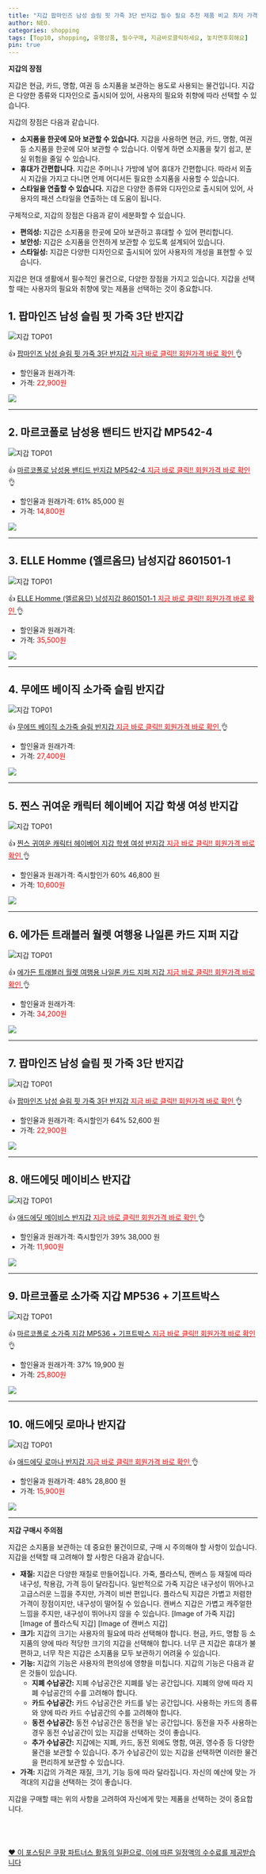 ```yaml
---
title: "지갑 팝마인즈 남성 슬림 핏 가죽 3단 반지갑 필수 필요 추천 제품 비교 최저 가격 비교 장점 구매 후기 구매평"
author: NEO.
categories: shopping
tags: [Top10, shopping, 유행상품, 필수구매, 지금바로클릭하세요, 놓치면후회해요]
pin: true
---
```

**지갑의 장점**

지갑은 현금, 카드, 명함, 여권 등 소지품을 보관하는 용도로 사용되는 물건입니다. 지갑은 다양한 종류와 디자인으로 출시되어 있어, 사용자의 필요와 취향에 따라 선택할 수 있습니다.

지갑의 장점은 다음과 같습니다.

* **소지품을 한곳에 모아 보관할 수 있습니다.** 지갑을 사용하면 현금, 카드, 명함, 여권 등 소지품을 한곳에 모아 보관할 수 있습니다. 이렇게 하면 소지품을 찾기 쉽고, 분실 위험을 줄일 수 있습니다.
* **휴대가 간편합니다.** 지갑은 주머니나 가방에 넣어 휴대가 간편합니다. 따라서 외출 시 지갑을 가지고 다니면 언제 어디서든 필요한 소지품을 사용할 수 있습니다.
* **스타일을 연출할 수 있습니다.** 지갑은 다양한 종류와 디자인으로 출시되어 있어, 사용자의 패션 스타일을 연출하는 데 도움이 됩니다.

구체적으로, 지갑의 장점은 다음과 같이 세분화할 수 있습니다.

* **편의성:** 지갑은 소지품을 한곳에 모아 보관하고 휴대할 수 있어 편리합니다.
* **보안성:** 지갑은 소지품을 안전하게 보관할 수 있도록 설계되어 있습니다.
* **스타일성:** 지갑은 다양한 디자인으로 출시되어 있어 사용자의 개성을 표현할 수 있습니다.

지갑은 현대 생활에서 필수적인 물건으로, 다양한 장점을 가지고 있습니다. 지갑을 선택할 때는 사용자의 필요와 취향에 맞는 제품을 선택하는 것이 중요합니다.

   

## 1. 팝마인즈 남성 슬림 핏 가죽 3단 반지갑

![지갑 TOP01](https://thumbnail8.coupangcdn.com/thumbnails/remote/490x490ex/image/vendor_inventory/6c67/244175ba078831890be01b14914b49c79b48e8fe85a327224ac3127c7a94.jpg)


👍 [팝마인즈 남성 슬림 핏 가죽 3단 반지갑 <font color=red> 지금 바로 클릭!! 회원가격 바로 확인 </font> ](https://link.coupang.com/re/AFFSDP?lptag=AF3617701&subid=GithubCoopas&pageKey=6761409006&traceid=V0-153&itemId=15846572986&vendorItemId=83289924405) 👌 


- 할인율과 원래가격: 
- 가격: <span style='color:red'>22,900원</span>

[![](/discount_price.png)](https://link.coupang.com/re/AFFSDP?lptag=AF3617701&subid=GithubCoopas&pageKey=6761409006&traceid=V0-153&itemId=15846572986&vendorItemId=83289924405)

---


   

## 2. 마르코폴로 남성용 밴티드 반지갑 MP542-4

![지갑 TOP01](https://thumbnail6.coupangcdn.com/thumbnails/remote/490x490ex/image/retail/images/1281550067693402-c3497546-f2f0-425e-bac3-a3a62d506b54.jpg)


👍 [마르코폴로 남성용 밴티드 반지갑 MP542-4 <font color=red> 지금 바로 클릭!! 회원가격 바로 확인 </font> ](https://link.coupang.com/re/AFFSDP?lptag=AF3617701&subid=GithubCoopas&pageKey=493768&traceid=V0-153&itemId=739439527&vendorItemId=4867144786) 👌 


- 할인율과 원래가격: 61%  85,000   원
- 가격: <span style='color:red'>14,800원</span>

[![](/discount_price.png)](https://link.coupang.com/re/AFFSDP?lptag=AF3617701&subid=GithubCoopas&pageKey=493768&traceid=V0-153&itemId=739439527&vendorItemId=4867144786)

---


   

## 3. ELLE Homme (엘르옴므) 남성지갑 8601501-1

![지갑 TOP01](https://thumbnail8.coupangcdn.com/thumbnails/remote/490x490ex/image/vendor_inventory/5f21/49f643664c3c2d734e048657f81e1dee8d448c50bbc97b35eec8f685509c.jpg)


👍 [ELLE Homme (엘르옴므) 남성지갑 8601501-1 <font color=red> 지금 바로 클릭!! 회원가격 바로 확인 </font> ](https://link.coupang.com/re/AFFSDP?lptag=AF3617701&subid=GithubCoopas&pageKey=7109306517&traceid=V0-153&itemId=17768228399&vendorItemId=85812809181) 👌 


- 할인율과 원래가격: 
- 가격: <span style='color:red'>35,500원</span>

[![](/discount_price.png)](https://link.coupang.com/re/AFFSDP?lptag=AF3617701&subid=GithubCoopas&pageKey=7109306517&traceid=V0-153&itemId=17768228399&vendorItemId=85812809181)

---


   

## 4. 무에뜨 베이직 소가죽 슬림 반지갑

![지갑 TOP01](https://thumbnail6.coupangcdn.com/thumbnails/remote/490x490ex/image/retail/images/2019/09/24/15/1/43135f41-b46d-4a83-9c64-05d789594340.jpg)


👍 [무에뜨 베이직 소가죽 슬림 반지갑 <font color=red> 지금 바로 클릭!! 회원가격 바로 확인 </font> ](https://link.coupang.com/re/AFFSDP?lptag=AF3617701&subid=GithubCoopas&pageKey=77752177&traceid=V0-153&itemId=251367601&vendorItemId=5376130670) 👌 


- 할인율과 원래가격: 
- 가격: <span style='color:red'>27,400원</span>

[![](/discount_price.png)](https://link.coupang.com/re/AFFSDP?lptag=AF3617701&subid=GithubCoopas&pageKey=77752177&traceid=V0-153&itemId=251367601&vendorItemId=5376130670)

---


   

## 5. 찐스 귀여운 캐릭터 헤이베어 지갑 학생 여성 반지갑

![지갑 TOP01](https://thumbnail7.coupangcdn.com/thumbnails/remote/490x490ex/image/vendor_inventory/dc20/b16ad4c0d8af01fd0754fd585a7c890686bc270e68d734b7bd9ea8d8a16e.png)


👍 [찐스 귀여운 캐릭터 헤이베어 지갑 학생 여성 반지갑 <font color=red> 지금 바로 클릭!! 회원가격 바로 확인 </font> ](https://link.coupang.com/re/AFFSDP?lptag=AF3617701&subid=GithubCoopas&pageKey=7118547707&traceid=V0-153&itemId=17817131928&vendorItemId=85187343696) 👌 


- 할인율과 원래가격: 즉시할인가 60%  46,800   원
- 가격: <span style='color:red'>10,600원</span>

[![](/discount_price.png)](https://link.coupang.com/re/AFFSDP?lptag=AF3617701&subid=GithubCoopas&pageKey=7118547707&traceid=V0-153&itemId=17817131928&vendorItemId=85187343696)

---


   

## 6. 에가든 트래블러 월렛 여행용 나일론 카드 지퍼 지갑

![지갑 TOP01](https://thumbnail6.coupangcdn.com/thumbnails/remote/490x490ex/image/rs_quotation_api/grbp6axh/38353b6977da4099972544ea534c9691.jpg)


👍 [에가든 트래블러 월렛 여행용 나일론 카드 지퍼 지갑 <font color=red> 지금 바로 클릭!! 회원가격 바로 확인 </font> ](https://link.coupang.com/re/AFFSDP?lptag=AF3617701&subid=GithubCoopas&pageKey=7415795127&traceid=V0-153&itemId=19225088589&vendorItemId=86341744410) 👌 


- 할인율과 원래가격: 
- 가격: <span style='color:red'>34,200원</span>

[![](/discount_price.png)](https://link.coupang.com/re/AFFSDP?lptag=AF3617701&subid=GithubCoopas&pageKey=7415795127&traceid=V0-153&itemId=19225088589&vendorItemId=86341744410)

---


   

## 7. 팝마인즈 남성 슬림 핏 가죽 3단 반지갑

![지갑 TOP01](https://thumbnail8.coupangcdn.com/thumbnails/remote/490x490ex/image/vendor_inventory/fc9d/4153bf5d9e029868ca4fb9555487d19563c78667c7fa836ff0166b120224.jpg)


👍 [팝마인즈 남성 슬림 핏 가죽 3단 반지갑 <font color=red> 지금 바로 클릭!! 회원가격 바로 확인 </font> ](https://link.coupang.com/re/AFFSDP?lptag=AF3617701&subid=GithubCoopas&pageKey=6761409006&traceid=V0-153&itemId=15846557764&vendorItemId=83289924399) 👌 


- 할인율과 원래가격: 즉시할인가 64%  52,600   원
- 가격: <span style='color:red'>22,900원</span>

[![](/discount_price.png)](https://link.coupang.com/re/AFFSDP?lptag=AF3617701&subid=GithubCoopas&pageKey=6761409006&traceid=V0-153&itemId=15846557764&vendorItemId=83289924399)

---


   

## 8. 애드에딧 메이비스 반지갑

![지갑 TOP01](https://thumbnail7.coupangcdn.com/thumbnails/remote/490x490ex/image/retail/images/3993257142051445-5d607b2f-0335-4c77-bb2f-bc1a6a376cc9.jpg)


👍 [애드에딧 메이비스 반지갑 <font color=red> 지금 바로 클릭!! 회원가격 바로 확인 </font> ](https://link.coupang.com/re/AFFSDP?lptag=AF3617701&subid=GithubCoopas&pageKey=269873677&traceid=V0-153&itemId=847444399&vendorItemId=5390041034) 👌 


- 할인율과 원래가격: 즉시할인가 39%  38,000   원
- 가격: <span style='color:red'>11,900원</span>

[![](/discount_price.png)](https://link.coupang.com/re/AFFSDP?lptag=AF3617701&subid=GithubCoopas&pageKey=269873677&traceid=V0-153&itemId=847444399&vendorItemId=5390041034)

---


   

## 9. 마르코폴로 소가죽 지갑 MP536 + 기프트박스

![지갑 TOP01](https://thumbnail9.coupangcdn.com/thumbnails/remote/490x490ex/image/rs_quotation_api/ejime0ae/d06b3b54f6764165afb406030cf0a1ec.jpg)


👍 [마르코폴로 소가죽 지갑 MP536 + 기프트박스 <font color=red> 지금 바로 클릭!! 회원가격 바로 확인 </font> ](https://link.coupang.com/re/AFFSDP?lptag=AF3617701&subid=GithubCoopas&pageKey=7074680847&traceid=V0-153&itemId=17580534939&vendorItemId=84747142774) 👌 


- 할인율과 원래가격: 37%  19,900   원
- 가격: <span style='color:red'>25,800원</span>

[![](/discount_price.png)](https://link.coupang.com/re/AFFSDP?lptag=AF3617701&subid=GithubCoopas&pageKey=7074680847&traceid=V0-153&itemId=17580534939&vendorItemId=84747142774)

---


   

## 10. 애드에딧 로마나 반지갑

![지갑 TOP01](https://thumbnail6.coupangcdn.com/thumbnails/remote/490x490ex/image/retail/images/914992982618127-b0c318f6-c8ac-4cb6-978f-c36ee3c67317.jpg)


👍 [애드에딧 로마나 반지갑 <font color=red> 지금 바로 클릭!! 회원가격 바로 확인 </font> ](https://link.coupang.com/re/AFFSDP?lptag=AF3617701&subid=GithubCoopas&pageKey=1063892847&traceid=V0-153&itemId=2009798207&vendorItemId=70009657450) 👌 


- 할인율과 원래가격: 48%  28,800   원
- 가격: <span style='color:red'>15,900원</span>

[![](/discount_price.png)](https://link.coupang.com/re/AFFSDP?lptag=AF3617701&subid=GithubCoopas&pageKey=1063892847&traceid=V0-153&itemId=2009798207&vendorItemId=70009657450)

---
**지갑 구매시 주의점**

지갑은 소지품을 보관하는 데 중요한 물건이므로, 구매 시 주의해야 할 사항이 있습니다. 지갑을 선택할 때 고려해야 할 사항은 다음과 같습니다.

* **재질:** 지갑은 다양한 재질로 만들어집니다. 가죽, 플라스틱, 캔버스 등 재질에 따라 내구성, 착용감, 가격 등이 달라집니다. 일반적으로 가죽 지갑은 내구성이 뛰어나고 고급스러운 느낌을 주지만, 가격이 비싼 편입니다. 플라스틱 지갑은 가볍고 저렴한 가격이 장점이지만, 내구성이 떨어질 수 있습니다. 캔버스 지갑은 가볍고 캐주얼한 느낌을 주지만, 내구성이 뛰어나지 않을 수 있습니다.
[Image of 가죽 지갑]
[Image of 플라스틱 지갑]
[Image of 캔버스 지갑]
* **크기:** 지갑의 크기는 사용자의 필요에 따라 선택해야 합니다. 현금, 카드, 명함 등 소지품의 양에 따라 적당한 크기의 지갑을 선택해야 합니다. 너무 큰 지갑은 휴대가 불편하고, 너무 작은 지갑은 소지품을 모두 보관하기 어려울 수 있습니다.
* **기능:** 지갑의 기능은 사용자의 편의성에 영향을 미칩니다. 지갑의 기능은 다음과 같은 것들이 있습니다.
    * **지폐 수납공간:** 지폐 수납공간은 지폐를 넣는 공간입니다. 지폐의 양에 따라 지폐 수납공간의 수를 고려해야 합니다.
    * **카드 수납공간:** 카드 수납공간은 카드를 넣는 공간입니다. 사용하는 카드의 종류와 양에 따라 카드 수납공간의 수를 고려해야 합니다.
    * **동전 수납공간:** 동전 수납공간은 동전을 넣는 공간입니다. 동전을 자주 사용하는 경우 동전 수납공간이 있는 지갑을 선택하는 것이 좋습니다.
    * **추가 수납공간:** 지갑에는 지폐, 카드, 동전 외에도 명함, 여권, 영수증 등 다양한 물건을 보관할 수 있습니다. 추가 수납공간이 있는 지갑을 선택하면 이러한 물건을 편리하게 보관할 수 있습니다.
* **가격:** 지갑의 가격은 재질, 크기, 기능 등에 따라 달라집니다. 자신의 예산에 맞는 가격대의 지갑을 선택하는 것이 좋습니다.

지갑을 구매할 때는 위의 사항을 고려하여 자신에게 맞는 제품을 선택하는 것이 중요합니다.<br><br><br><br><br> [ ❤  이 포스팅은 쿠팡 파트너스 활동의 일환으로, 이에 따른 일정액의 수수료를 제공받습니다](https://link.coupang.com/a/bcEFyh)